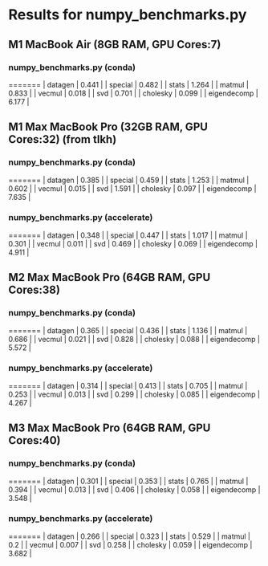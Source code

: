 # Results for numpy_benchmarks.py

## M1 MacBook Air (8GB RAM, GPU Cores:7)

### numpy_benchmarks.py (conda)
=======
| datagen | 0.441 |
| special | 0.482 |
| stats | 1.264 |
| matmul | 0.833 |
| vecmul | 0.018 |
| svd | 0.701 |
| cholesky | 0.099 |
| eigendecomp | 6.177 |


## M1 Max MacBook Pro (32GB RAM, GPU Cores:32) (from tlkh)

### numpy_benchmarks.py (conda)
=======
| datagen | 0.385 |
| special | 0.459 |
| stats | 1.253 |
| matmul | 0.602 |
| vecmul | 0.015 |
| svd | 1.591 |
| cholesky | 0.097 |
| eigendecomp | 7.635 |

### numpy_benchmarks.py (accelerate)
=======
| datagen | 0.348 |
| special | 0.447 |
| stats | 1.017 |
| matmul | 0.301 |
| vecmul | 0.011 |
| svd | 0.469 |
| cholesky | 0.069 |
| eigendecomp | 4.911 |


## M2 Max MacBook Pro (64GB RAM, GPU Cores:38)

### numpy_benchmarks.py (conda)
=======
| datagen | 0.365 |
| special | 0.436 |
| stats | 1.136 |
| matmul | 0.686 |
| vecmul | 0.021 |
| svd | 0.828 |
| cholesky | 0.088 |
| eigendecomp | 5.572 |

### numpy_benchmarks.py (accelerate)
=======
| datagen | 0.314 |
| special | 0.413 |
| stats | 0.705 |
| matmul | 0.253 |
| vecmul | 0.013 |
| svd | 0.299 |
| cholesky | 0.085 |
| eigendecomp | 4.267 |


## M3 Max MacBook Pro (64GB RAM, GPU Cores:40)

### numpy_benchmarks.py (conda)
=======
| datagen | 0.301 |
| special | 0.353 |
| stats | 0.765 |
| matmul | 0.394 |
| vecmul | 0.013 |
| svd | 0.406 |
| cholesky | 0.058 |
| eigendecomp | 3.548 |

### numpy_benchmarks.py (accelerate)
=======
| datagen | 0.266 |
| special | 0.323 |
| stats | 0.529 |
| matmul | 0.2 |
| vecmul | 0.007 |
| svd | 0.258 |
| cholesky | 0.059 |
| eigendecomp | 3.682 |